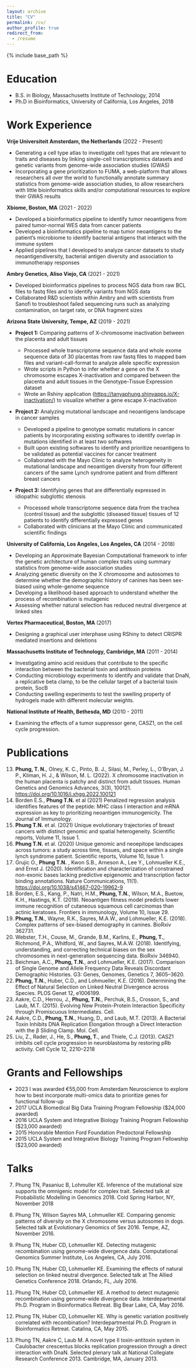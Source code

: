 ```yaml
---
layout: archive
title: "CV"
permalink: /cv/
author_profile: true
redirect_from:
  - /resume
---
```


{% include base_path %}

Education
======
* B.S. in Biology, Massachusetts Institute of Technology, 2014
* Ph.D in Bioinformatics, University of California, Los Angeles, 2018

Work Experience
======
**Vrije Universiteit Amsterdam, the Netherlands** (2022 - Present)
* Generating a cell type atlas to investigate cell types that are relevant to traits and diseases by linking single-cell transcriptomics datasets and genetic variants from genome-wide association studies (GWAS)
* Incorporating a gene prioritization to FUMA, a web-platform that allows researchers all over the world to functionally annotate summary statistics from genome-wide association studies, to allow researchers with little bioinformatics skills and/or computational resources to explore their GWAS results

**Xbiome, Boston, MA** (2021 - 2022)
* Developed a bioinformatics pipeline to identify tumor neoantigens from paired tumor-normal WES data from cancer patients
* Developed a bioinformatics pipeline to map tumor neoantigens to the patient’s microbiome to identify bacterial antigens that interact with the immune system
* Applied pipelines that I developed to analyze cancer datasets to study neoantigendiversity, bacterial antigen diversity and association to immunotherapy responses

**Ambry Genetics, Aliso Viejo, CA** (2021 - 2021)
* Developed bioinformatics pipelines to process NGS data from raw BCL files to fastq files and to identify variants from NGS data
* Collaborated R&D scientists within Ambry and with scientists from Sanofi to troubleshoot failed sequencing runs such as analyzing contamination, on target rate, or DNA fragment sizes

**Arizona State University, Tempe, AZ** (2019 - 2021)
* **Project 1:** Comparing patterns of X-chromosome inactivation between the placenta and adult tissues
  *  Processed whole transcriptome sequence data and whole exome sequence data of 30 placentas from raw fastq files to mapped bam files and variant-call-format to analyze allele specific expression
  *  Wrote scripts in Python to infer whether a gene on the X chromosome escapes X-inactivation and compared between the placenta and adult tissues in the Genotype-Tissue Expression dataset
  *  Wrote an Rshiny application (https://tanyaphung.shinyapps.io/X-inactivation/) to visualize whether a gene escape X-inactivation
*  **Project 2:** Analyzing mutational landscape and neoantigens landscape in cancer samples
    *  Developed a pipeline to genotype somatic mutations in cancer patients by incorporating existing softwares to identify overlap in mutations identified in at least two softwares
    *  Built upon existing softwares to identify and prioritize neoantigens to be validated as potential vaccines for cancer treatment
    *  Collaborated with the Mayo Clinic to analyze heterogeneity in mutational landscape and neoantigen diversity from four different cancers of the same Lynch syndrome patient and from different breast cancers
    
*  **Project 3:** Identifying genes that are differentially expressed in idiopathic subglottic stenosis
    * Processed whole transcriptome sequence data from the trachea (control tissue) and the subglottic (diseased tissue) tissues of 12 patients to identify differentially expressed genes
    * Collaborated with clinicians at the Mayo Clinic and communicated scientific findings

**University of California, Los Angeles, Los Angeles, CA** (2014 - 2018)
* Developing an Approximate Bayesian Computational framework to infer the genetic architecture of human complex traits using summary statistics from genome-wide association studies
* Analyzing genetic diversity on the X chromosome and autosomes to determine whether the demographic history of canines has been sex-biased using whole-genome sequence
* Developing a likelihood-based approach to understand whether the process of recombination is mutagenic
* Assessing whether natural selection has reduced neutral divergence at linked sites

**Vertex Pharmaceutical, Boston, MA** (2017)
* Designing a graphical user interphase using RShiny to detect CRISPR mediated insertions and deletions

**Massachusetts Institute of Technology, Cambridge, MA** (2011 - 2014)
* Investigating amino acid residues that contribute to the specific interaction between the bacterial toxin and antitoxin proteins
* Conducting microbiology experiments to identify and validate that DnaN, a replicative beta clamp, to be the cellular target of a bacterial toxin protein, SocB
* Conducting swelling experiments to test the swelling property of hydrogels made with different molecular weights.

**National Institute of Health, Bethesda, MD** (2010 - 2011)
* Examining the effects of a tumor suppressor gene, CASZ1, on the cell cycle progression.

Publications
======
13. **Phung, T. N.**, Olney, K. C., Pinto, B. J., Silasi, M., Perley, L., O’Bryan, J. P., Kliman, H. J., & Wilson, M. L. (2022). X chromosome inactivation in the human placenta is patchy and distinct from adult tissues. Human Genetics and Genomics Advances, 3(3), 100121. https://doi.org/10.1016/j.xhgg.2022.100121
12. Borden E.S., **Phung T.N.** et al (2021) Penalized regression analysis identifies features of the peptide: MHC class I interaction and mRNA expression as key to prioritizing neoantigen immunogenicity. The Journal of Immunology.
11. **Phung T.N.** et al. (2021) Unique evolutionary trajectories of breast cancers with distinct genomic and spatial heterogeneity. Scientific reports, Volume 11, Issue 1.
10. **Phung T.N.** et al. (2020) Unique genomic and neoepitope landscapes across tumors: a study across time, tissues, and space within a single lynch syndrome patient. Scientific reports, Volume 10, Issue 1.
9. Grujic O., **Phung T.N.** , Kwon S.B., Arneson A., Lee Y., Lohmueller K.E., and Ernst J. (2020). Identification and characterization of constrained non-exonic bases lacking predictive epigenomic and transcription factor binding annotations. Nature Communications, 11(1). https://doi.org/10.1038/s41467-020-19962-9
8. Borden, E.S., Kang, P., Natri, H.M., **Phung, T.N.**, Wilson, M.A., Buetow, K.H., Hastings, K.T. (2019). Neoantigen fitness model predicts lower immune recognition of cutaneous squamous cell carcinomas than actinic keratoses. Frontiers in immunology, Volume 10, Issue 29.
7. **Phung, T.N.**, Wayne, R.K., Sayres, M.A.W., and Lohmueller, K.E. (2018). Complex patterns of sex-biased demography in canines. BioRxiv 362731.
6. Webster, T.H., Couse, M., Grande, B.M., Karlins, E., **Phung, T.**, Richmond, P.A., Whitford, W., and Sayres, M.A.W. (2018). Identifying, understanding, and correcting technical biases on the sex chromosomes in next-generation sequencing data. BioRxiv 346940.
5. Beichman, A.C., **Phung, T.N.**, and Lohmueller, K.E. (2017). Comparison of Single Genome and Allele Frequency Data Reveals Discordant Demographic Histories. G3: Genes, Genomes, Genetics 7, 3605–3620.
4. **Phung, T.N.**, Huber, C.D., and Lohmueller, K.E. (2016). Determining the Effect of Natural Selection on Linked Neutral Divergence across Species. PLOS Genet 12, e1006199.
3. Aakre, C.D., Herrou, J., **Phung, T.N.**, Perchuk, B.S., Crosson, S., and Laub, M.T. (2015). Evolving New Protein-Protein Interaction Specificity through Promiscuous Intermediates. Cell.
2. Aakre, C.D., **Phung, T.N.**, Huang, D., and Laub, M.T. (2013). A Bacterial Toxin Inhibits DNA Replication Elongation through a Direct Interaction with the β Sliding Clamp. Mol. Cell.
1. Liu, Z., Rader, J., He, S., **Phung, T.**, and Thiele, C.J. (2013). CASZ1 inhibits cell cycle progression in neuroblastoma by restoring pRb activity. Cell Cycle 12, 2210–2218

Grants and Fellowships
======
* 2023    I was awarded €55,000 from Amsterdam Neuroscience to explore how to best incorporate multi-omics data to prioritize genes for functional follow-up
* 2017		UCLA Biomedical Big Data Training Program Fellowship ($24,000 awarded)
* 2016		UCLA System and Integrative Biology Training Program Fellowship ($23,000 awarded)
* 2015		Honorable Mention Ford Foundation Predoctoral Fellowship 
* 2015 		UCLA System and Integrative Biology Training Program Fellowship ($23,000 awarded)

Talks
======
7. Phung TN, Pasaniuc B, Lohmuller KE. Inference of the mutational size supports the omnigenic model for complex trait. Selected talk at Probabilistic Modelling in Genomics 2018. Cold Spring Harbor, NY, November 2018
 
6. Phung TN, Wilson Sayres MA, Lohmueller KE. Comparing genomic patterns of diversity on the X chromosome versus autosomes in dogs. Selected talk at Evolutionary Genomics of Sex 2016. Tempe, AZ, November 2016. 

5. Phung TN, Huber CD, Lohmueller KE. Detecting mutagenic recombination using genome-wide divergence data. Computational Genomics Summer Institute, Los Angeles, CA, July 2016.

4. Phung TN, Huber CD, Lohmueller KE. Examining the effects of natural selection on linked neutral divergence. Selected talk at The Allied Genetics Conference 2018. Orlando, FL, July 2016.

3. Phung TN, Huber CD, Lohmueller KE. A method to detect mutagenic recombination using genome-wide divergence data. Interdepartmental Ph.D. Program in Bioinformatics Retreat. Big Bear Lake, CA, May 2016.

2. Phung TN, Huber CD, Lohmueller KE. Why is genetic variation positively correlated with recombination? Interdepartmental Ph.D. Program in Bioinformatics Retreat. Catalina, CA, May 2015.

1. Phung TN, Aakre C, Laub M. A novel type II toxin-antitoxin system in Caulobacter crescentus blocks replication progression through a direct interaction with DnaN. Selected plenary talk at National Collegiate Research Conference 2013. Cambridge, MA, January 2013. 

